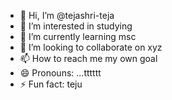 - 👋 Hi, I’m @tejashri-teja
- 👀 I’m interested in studying
- 🌱 I’m currently learning msc
- 💞️ I’m looking to collaborate on xyz
- 📫 How to reach me my own goal
- 😄 Pronouns: ...tttttt
- ⚡ Fun fact: teju

<!---
tejashri-teja/tejashri-teja is a ✨ special ✨ repository because its `README.md` (this file) appears on your GitHub profile.
You can click the Preview link to take a look at your changes.
--->
